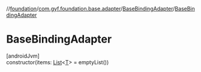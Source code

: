 //[foundation](../../../index.md)/[com.gyf.foundation.base.adapter](../index.md)/[BaseBindingAdapter](index.md)/[BaseBindingAdapter](-base-binding-adapter.md)

# BaseBindingAdapter

[androidJvm]\
constructor(items: [List](https://kotlinlang.org/api/core/kotlin-stdlib/kotlin.collections/-list/index.html)&lt;[T](index.md)&gt; = emptyList())